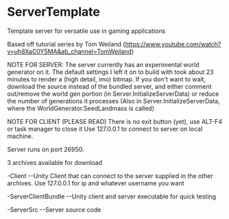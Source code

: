# ServerTemplate
Template server for versatile use in gaming applications

Based off tutorial series by Tom Weiland (https://www.youtube.com/watch?v=uh8XaC0Y5MA&ab_channel=TomWeiland)

NOTE FOR SERVER:
The server currently has an experimental world generator on it. The default settings I left it on to build with took about 23 minutes to render a (high detail, imo) bitmap. If you don't want to wait, download the source instead of the bundled server, and either comment out/remove the world gen portion (in Server.InitializeServerData) or reduce the number of generations it processes (Also in Server.InitializeServerData, where the WorldGenerator.SeedLandmass is called)

NOTE FOR CLIENT (PLEASE READ)
There is no exit button (yet), use ALT-F4 or task manager to close it
Use 127.0.0.1 to connect to server on local machine.

Server runs on port 26950.

3 archives available for download

-Client
--Unity Client that can connect to the server supplied in the other archives. Use 127.0.0.1 for ip and whatever username you want

-ServerClientBundle
--Unity client and server executable for quick testing

-ServerSrc
--Server source code
